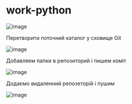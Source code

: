 # work-python

![image](https://user-images.githubusercontent.com/85648794/122759535-b8afdc80-d2a2-11eb-95a2-f5306b832492.png)

Перетворити поточний каталог у сховище Git 

![image](https://user-images.githubusercontent.com/85648794/122759156-4b9c4700-d2a2-11eb-819f-2743f8c57893.png)

Добавляем папки в репозиторий і пишем коміт

![image](https://user-images.githubusercontent.com/85648794/122761008-6c659c00-d2a4-11eb-878b-39dabdcc96b3.png)

Додаємо видаленний репозеторій і пушим

![image](https://user-images.githubusercontent.com/85648794/122759345-80a89980-d2a2-11eb-8319-42b17c86da1e.png)

